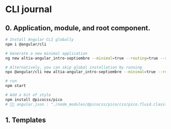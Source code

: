 # CLI journal

## 0. Application, module, and root component.

```bash
# Install Angular CLI globally
npm i @angular/cli

# Generate a new minimal application
ng new altia-angular_intro-septiembre --minimal=true --routing=true --style=css

# Alternatively, you can skip global installation by running
npx @angular/cli new altia-angular_intro-septiembre --minimal=true --routing=true --style=css

# run
npm start

# Add a bit of style
npm install @picocss/pico
# ✍🏼 angular.json : "./node_modules/@picocss/pico/css/pico.fluid.classless.min.css",

```

## 1. Templates
